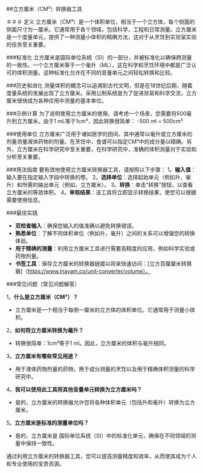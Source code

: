 ##立方厘米（CM³）转换器工具

＃＃＃ 定义
立方厘米（CM³）是一个体积单位，相当于一个立方体，每个侧面的侧面尺寸为一厘米。它通常用于各个领域，包括科学，工程和日常测量。立方厘米是一个度量单元，提供了一种测量小体积的精确方法，这对于从烹饪到实验室实验的任务至关重要。

###标准化
立方厘米是国际单位系统（SI）的一部分，并被标准化以确保跨测量的一致性。一个立方厘米等于一个毫升（ML），这在科学和烹饪环境中都是广泛认可的体积测量。这种标准化允许在不同的音量单元之间轻松转换和比较。

###历史和进化
测量体积的概念可以追溯到古代文明，但是在18世纪后期，随着度量系统的发展出现了立方厘米。采用公制系统是为了促进贸易和科学交流，立方厘米很快成为各种应用中测量的基本单位。

###示例计算
为了说明使用立方厘米的使用，请考虑一个场景，您需要将500毫升到立方厘米。由于1 mL等于1cm³，因此转换很简单：
-500 ml = 500cm³

###使用单位
立方厘米广泛用于诸如医学的田间，其中通常以毫升或立方厘米的剂量测量液体药物的剂量。在烹饪中，食谱可以指定CM³中的成分量以精确。另外，立方厘米在科学研究中至关重要，在科学研究中，准确的体积测量对于实验和分析至关重要。

###用法指南
要有效地使用立方厘米转换器工具，请按照以下步骤：
1。**输入值**：输入要在指定输入字段中转换的卷。
2。**选择单位**：选择起始单元（例如升，毫升）和所需的输出单元（例如，立方厘米）。
3。**转换**：单击“转换”按钮，以查看立方厘米的等效体积。
4。**审核结果**：该工具将立即显示转换结果，使您可以根据需要使用信息。

###最佳实践
-  **双检查输入**：确保您输入的值准确以避免转换错误。
-  **熟悉单位**：了解不同体积单位（例如升，毫升）之间的关系可以增强您的转换体验。
-  **用于精确的测量**：利用立方厘米工具进行需要高精度的应用，例如科学实验或药物剂量。
-  **书签工具**：保存立方厘米的转换器链接以将来快速访问：[立方百厘厘米转换器]（https://www.inayam.co/unit-converter/volume）。

###常见问题（常见问题解答）

1。**什么是立方厘米（CM³）？**
- 立方厘米是一个相当于每侧一厘米的立方体的体积单位。它通常用于测量小体积。

2。**如何将立方厘米转换为毫升？**
- 转换很简单：1cm³等于1 ml。因此，立方厘米的体积与毫升相同。

3。**立方厘米有哪些常见用途？**
- 用于液体药物剂量的药物，用于成分测量的烹饪以及用于精确体积测量的科学研究中。

4。**我可以使用此工具将其他音量单元转换为立方厘米吗？**
- 是的，立方厘米的转换器允许您将各种体积单元（包括升和毫升）转换为立方厘米。

5。**立方厘米是标准的测量单位吗？**
- 是的，立方厘米是 国际单位系统（SI）中的标准化单元，确保在不同领域的测量中保持一致性。

通过利用立方厘米的转换器工具，您可以提高测量精度和效率，从而使其成为个人和专业使用的宝贵资源。